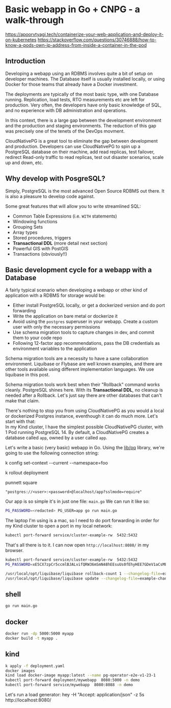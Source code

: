 # Basic webapp in Go + CNPG - a walk-through

https://apoorvtyagi.tech/containerize-your-web-application-and-deploy-it-on-kubernetes
https://stackoverflow.com/questions/30746888/how-to-know-a-pods-own-ip-address-from-inside-a-container-in-the-pod

## Introduction

Developing a webapp using an RDBMS involves quite a bit of setup on developer
machines. The Database itself is usually installed locally, or using Docker for those
teams that already have a Docker investment.

The deployments are typically of the most basic type, with one Database running.
Replication, load tests, RTO measurements etc are left for production. Very often, the
developers have only basic knowledge of SQL, and no experience with DB
administration and operations.

In this context, there is a large gap between the development environment and the
production and staging environments. The reduction of this gap was precisely one of
the tenets of the DevOps movment.

CloudNativePG is a great tool to eliminate the gap between development and
production.
Developers can use CloudNativePG to spin up a PostgreSQL database on their
machine, add read
replicas, test failover, redirect Read-only traffic to read replicas, test out disaster
scenarios, scale up and down, etc.

## Why develop with PosgreSQL?

Simply, PostgreSQL is the most advanced Open Source RDBMS  out there. It is also
a pleasure to develop code against.

Some great features that will allow you to write streamlined SQL:

- Common Table Expressions (i.e. `WITH` statements)
- Windowing functions
- Grouping Sets
- Array types
- Stored procedures, triggers
- **Transactional DDL** (more detail next section)
- Powerful GIS with PostGIS
- Transactions (obviously!!)

## Basic development cycle for a webapp with a Database

A fairly typical scenario when developing a webapp or other kind of application with
a RDBMS for storage would be:

- Either install PostgreSQL locally, or get a dockerized version and do port forwarding
- Write the application on bare metal or dockerize it
- Avoid using the `postgres` superuser in your webapp. Create a custom user with only
  the necessary permissions
- Use schema migration tools to capture changes in dev, and commit them to your
  code repo
- Following 12-factor app recommendations, pass the DB credentials as environment
  variables to the application

Schema migration tools are a necessity to have a sane collaboration environment.
Liquibase or Flybase are well known examples, and there are other tools available
using different implementation languages. We use liquibase in this post.

Schema migration tools work best when their "Rollback" command works cleanly. PostgreSQL
shines here. With its **Transactional DDL**, no cleanup is needed after a Rollback.
Let's just say there are other databases that can't make that claim.

There's nothing to stop you from using CloudNativePG as you would a local or dockerized
Postgres instance, eventhough it can do much more.
Let's start with that: \
In my Kind cluster, I have the simplest possible CloudNativePG cluster, with 1 Pod
running PostgreSQL 14. By default, a CloudNativePG creates a database called `app`,
owned by a user called `app`.

Let's write a basic (very basic) webapp in Go.
Using the [lib/pq](https://pkg.go.dev/github.com/lib/pq) library, we're going to
use the following connection string:


k config set-context --current --namespace=foo

k rollout deployment

punnett square


``` none
"postgres://<user>:<password>@localhost/app?sslmode=require"
```

Our app is so simple it's in just one file: `main.go`
We can run it like so:

``` sh
PG_PASSWORD=<redacted> PG_USER=app go run main.go
```

The laptop I'm using is a mac, so I need to do port forwarding in order for my Kind
cluster to open a port in my local network:

``` sh
kubectl port-forward service/cluster-example-rw  5432:5432
```

That's all there is to it. I can now open `http://localhost:8080/` in my browser.

``` sh
kubectl port-forward service/cluster-example-rw  5432:5432
PG_PASSWORD=xE5CX7zpCr5ccmlBJALvifQRW36mSmN48hEEsuUs0fEhyHEE7GDeV1aCsMEZaeXj PG_USER=app go run main.go

/usr/local/opt/liquibase/liquibase rollback-count 1 --changelog-file=example-changelog.sql
/usr/local/opt/liquibase/liquibase update --changelog-file=example-changelog.sql
```

## shell

``` sh
go run main.go
```

## docker

``` sh
docker run -dp 5000:5000 myapp
docker build -t myapp .
```

## kind

``` sh
k apply -f deployment.yaml 
docker images
kind load docker-image myapp:latest --name pg-operator-e2e-v1-23-1
kubectl port-forward deployment/mywebapp  8080:5000 -n demo
kubectl port-forward service/mywebapp  8080:8088 -n demo
```

Let's run a load generator:
hey -H "Accept: application/json" -z 5s  http://localhost:8080/